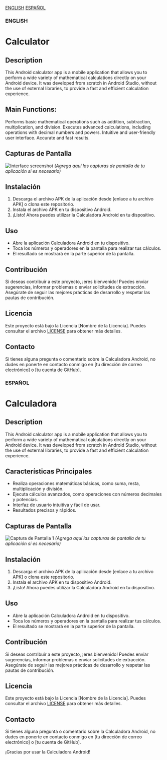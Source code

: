 [ENGLISH](#english)
[ESPAÑOL](#español)

### ENGLISH
# Calculator

## Description
This Android calculator app is a mobile application that allows you to perform a wide variety of mathematical calculations directly on your Android device. It was developed from scratch in Android Studio, 
without the use of external libraries, to provide a fast and efficient calculation experience.

## Main Functions:

Performs basic mathematical operations such as addition, subtraction, multiplication, and division.
Executes advanced calculations, including operations with decimal numbers and powers.
Intuitive and user-friendly user interface.
Accurate and fast results.

## Capturas de Pantalla
![Interface screenshot](ruta/de/la/captura-de-pantalla.png)
_(Agrega aquí las capturas de pantalla de tu aplicación si es necesario)_

## Instalación
1. Descarga el archivo APK de la aplicación desde [enlace a tu archivo APK] o clona este repositorio.
2. Instala el archivo APK en tu dispositivo Android.
3. ¡Listo! Ahora puedes utilizar la Calculadora Android en tu dispositivo.

## Uso
- Abre la aplicación Calculadora Android en tu dispositivo.
- Toca los números y operadores en la pantalla para realizar tus cálculos.
- El resultado se mostrará en la parte superior de la pantalla.

## Contribución
Si deseas contribuir a este proyecto, ¡eres bienvenido! Puedes enviar sugerencias, informar problemas o enviar solicitudes de extracción. Asegúrate de seguir las mejores prácticas de desarrollo y respetar las pautas de contribución.

## Licencia
Este proyecto está bajo la Licencia [Nombre de la Licencia]. Puedes consultar el archivo [LICENSE](LICENSE) para obtener más detalles.

## Contacto
Si tienes alguna pregunta o comentario sobre la Calculadora Android, no dudes en ponerte en contacto conmigo en [tu dirección de correo electrónico] o [tu cuenta de GitHub].

### ESPAÑOL
# Calculadora

## Description
This Android calculator app is a mobile application that allows you to perform a wide variety of mathematical calculations directly on your Android device. It was developed from scratch in Android Studio, 
without the use of external libraries, to provide a fast and efficient calculation experience.
## Características Principales
- Realiza operaciones matemáticas básicas, como suma, resta, multiplicación y división.
- Ejecuta cálculos avanzados, como operaciones con números decimales y potencias.
- Interfaz de usuario intuitiva y fácil de usar.
- Resultados precisos y rápidos.

## Capturas de Pantalla
![Captura de Pantalla 1](screenshot1.png)
_(Agrega aquí las capturas de pantalla de tu aplicación si es necesario)_

## Instalación
1. Descarga el archivo APK de la aplicación desde [enlace a tu archivo APK] o clona este repositorio.
2. Instala el archivo APK en tu dispositivo Android.
3. ¡Listo! Ahora puedes utilizar la Calculadora Android en tu dispositivo.

## Uso
- Abre la aplicación Calculadora Android en tu dispositivo.
- Toca los números y operadores en la pantalla para realizar tus cálculos.
- El resultado se mostrará en la parte superior de la pantalla.

## Contribución
Si deseas contribuir a este proyecto, ¡eres bienvenido! Puedes enviar sugerencias, informar problemas o enviar solicitudes de extracción. Asegúrate de seguir las mejores prácticas de desarrollo y respetar las pautas de contribución.

## Licencia
Este proyecto está bajo la Licencia [Nombre de la Licencia]. Puedes consultar el archivo [LICENSE](LICENSE) para obtener más detalles.

## Contacto
Si tienes alguna pregunta o comentario sobre la Calculadora Android, no dudes en ponerte en contacto conmigo en [tu dirección de correo electrónico] o [tu cuenta de GitHub].

¡Gracias por usar la Calculadora Android!
